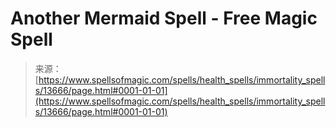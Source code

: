 <!--yml
category: 未分类
date: 2024-06-12 18:52:11
-->

# Another Mermaid Spell - Free Magic Spell

> 来源：[https://www.spellsofmagic.com/spells/health_spells/immortality_spells/13666/page.html#0001-01-01](https://www.spellsofmagic.com/spells/health_spells/immortality_spells/13666/page.html#0001-01-01)